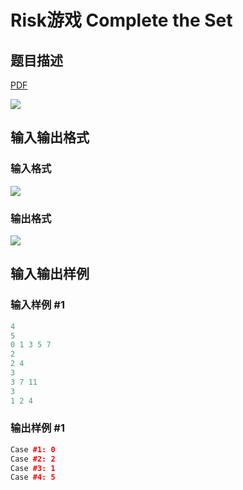 # Risk游戏 Complete the Set

## 题目描述

[problemUrl]: https://uva.onlinejudge.org/index.php?option=com_onlinejudge&Itemid=8&category=242&page=show_problem&problem=3162

[PDF](https://uva.onlinejudge.org/external/120/p12011.pdf)

![](https://cdn.luogu.com.cn/upload/vjudge_pic/UVA12011/5bf47b80c1023caf15bdba44d3dfb0c5d1bbfaa5.png)

## 输入输出格式

### 输入格式

![](https://cdn.luogu.com.cn/upload/vjudge_pic/UVA12011/96f8fb10fd6b351d8cfa28d61ac92d183dbd4da8.png)

### 输出格式

![](https://cdn.luogu.com.cn/upload/vjudge_pic/UVA12011/f3af76329c1eb1c89b9d1fc02fda025bdf0a4024.png)

## 输入输出样例

### 输入样例 #1

```cpp
4
5
0 1 3 5 7
2
2 4
3
3 7 11
3
1 2 4
```


### 输出样例 #1

```cpp
Case #1: 0
Case #2: 2
Case #3: 1
Case #4: 5
```


